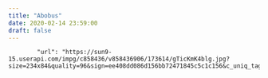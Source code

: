 ```yaml
---
title: "Abobus"
date: 2020-02-14 23:59:00
draft: false
---
```


            "url": "https://sun9-15.userapi.com/impg/c858436/v858436906/173614/gTicKmK4blg.jpg?size=234x84&quality=96&sign=ee408dd086d156bb72471845c5c1c156&c_uniq_tag=KbrfToic_pNTTGchkRRzmL13EzWTrhRk1DPnQcoLavc&type=album",

